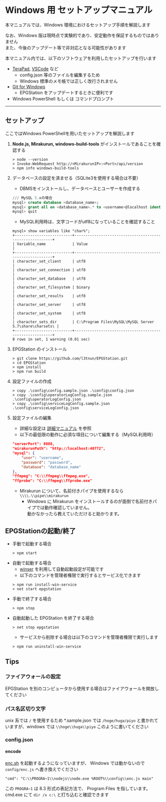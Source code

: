 Windows 用 セットアップマニュアル
===
本マニュアルでは、Windows 環境におけるセットアップ手順を解説します

なお、Windows 版は現時点で実験的であり、安定動作を保証するものではありません  
また、今後のアップデート等で非対応となる可能性があります

本マニュアル内では、以下のソフトウェアを利用したセットアップを行います
- [TeraPad](http://www5f.biglobe.ne.jp/~t-susumu/), [VSCode](https://code.visualstudio.com/) など
    - config.json 等のファイルを編集するため
    - Windows 標準のメモ帳では正しく改行されません
- [Git for Windows](https://git-for-windows.github.io/)
    - EPGStation をアップデートするときに便利です
- Windows PowerShell もしくは コマンドプロンプト
---
## セットアップ
ここではWindows PowerShellを用いたセットアップを解説します
1. **Node.js, Mirakurun, windows-build-tools** がインストールであることを確認する
	```
	> node --version
	> Invoke-WebRequest http://<MirakurunIP>:<Port>/api/version
	> npm info windows-build-tools
	```
1. データベースの設定を済ませる（SQLite3を使用する場合は不要）
	- DBMSをインストールし、データベースとユーザーを作成する
	```sql
	/// MySQL 5.xの場合
	mysql> create database <database_name>;
	mysql> grant all on <database_name>.* to <username>@localhost identified by '<password>';
	mysql> quit
	```
    - MySQL利用時は、文字コードがutf8になっていることを確認すること
    ```
    mysql> show variables like "char%";
    +--------------------------+---------------------------------------------------------+
    | Variable_name            | Value                                                   |
    +--------------------------+---------------------------------------------------------+
    | character_set_client     | utf8                                                    |
    | character_set_connection | utf8                                                    |
    | character_set_database   | utf8                                                    |
    | character_set_filesystem | binary                                                  |
    | character_set_results    | utf8                                                    |
    | character_set_server     | utf8                                                    |
    | character_set_system     | utf8                                                    |
    | character_sets_dir       | C:\Program Files\MySQL\MySQL Server 5.7\share\charsets\ |
    +--------------------------+---------------------------------------------------------+
    8 rows in set, 1 warning (0.01 sec)
    ```
    
1. EPGStation のインストール
	```
	> git clone https://github.com/l3tnun/EPGStation.git
	> cd EPGStation
	> npm install
	> npm run build
	```
1. 設定ファイルの作成
	```
	> copy .\config\config.sample.json .\config\config.json
	> copy .\config\operatorLogConfig.sample.json .\config\operatorLogConfig.json
	> copy .\config\serviceLogConfig.sample.json .\config\serviceLogConfig.json
	```
1. 設定ファイルの編集
	- 詳細な設定は [詳細マニュアル](conf-manual.md) を参照
	- 以下の最低限の動作に必須な項目について編集する（MySQL利用時）
	```json
	"serverPort": 8888,
	"mirakurunPath": "http://localhost:40772",
	"mysql": {
		"user": "username",
		"password": "password",
		"database": "database_name"
    },
    "ffmpeg": "C:\\ffmpeg\\ffmpeg.exe",
    "ffprobe": "C:\\ffmpeg\\ffprobe.exe"
	```
    - Mirakurun について、名前付きパイプを使用するなら ```\\\\.\\pipe\\mirakurun```  
        - Windows に Mirakurun をインストールするのが面倒で名前付きパイプでは動作確認していません。  
        動かなかったら教えていただけると助かります。

## EPGStationの起動/終了
- 手動で起動する場合
	```
	> npm start
	```
- 自動で起動する場合
	- [winser](https://github.com/jfromaniello/winser) を利用して自動起動設定が可能です
	- 以下のコマンドを管理者権限で実行するとサービス化できます
    ```
    > npm run install-win-service
    > net start epgstation
    ```
- 手動で終了する場合
	```
	> npm stop
	```
- 自動起動した EPGStation を終了する場合
	```
	> net stop epgstation
	```
    - サービスから削除する場合は以下のコマンドを管理者権限で実行します
    ```
    > npm run uninstall-win-service
    ```

## Tips

### ファイアウォールの設定
EPGStation を別のコンピュータから使用する場合はファイアウォールを開放してください

### パス名区切り文字

unix 系では ```/``` を使用するため *.sample.json では ```/hoge/huga/piyo``` と書かれていますが、windows では ```\\hoge\\huga\\piyo``` このように書いてください

### config.json
#### encode

[enc.sh](../config/enc.sh) を起動するようになっていますが、 Windows では動かないので ```config/enc.js``` へ書き換えでください

```
"cmd": "C:\\PROGRA~1\\nodejs\\node.exe %ROOT%\\config\\enc.js main"
```

この ```PROGRA~1``` は 8.3 形式の表記方法で、 Program Files を指しています。cmd.exe にて ```dir /x c:\``` と打ち込むと確認できます